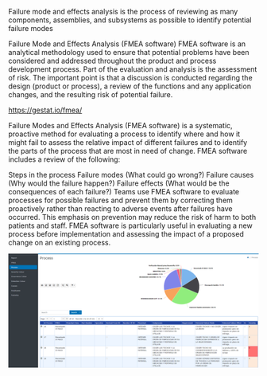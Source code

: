 Failure mode and effects analysis is the process of reviewing as many components, assemblies, and subsystems as possible to identify potential failure modes

Failure Mode and Effects Analysis (FMEA software) FMEA software is an analytical methodology used to ensure that potential problems have been considered and addressed throughout the product and process development process. Part of the evaluation and analysis is the assessment of risk. The important point is that a discussion is conducted regarding the design (product or process), a review of the functions and any application changes, and the resulting risk of potential failure.

https://gestat.io/fmea/

Failure Modes and Effects Analysis (FMEA software) is a systematic, proactive method for evaluating a process to identify where and how it might fail to assess the relative impact of different failures and to identify the parts of the process that are most in need of change. FMEA software includes a review of the following:

Steps in the process
Failure modes (What could go wrong?)
Failure causes (Why would the failure happen?)
Failure effects (What would be the consequences of each failure?)
Teams use FMEA software to evaluate processes for possible failures and prevent them by correcting them proactively rather than reacting to adverse events after failures have occurred. This emphasis on prevention may reduce the risk of harm to both patients and staff. FMEA software is particularly useful in evaluating a new process before implementation and assessing the impact of a proposed change on an existing process.

![KPI](https://github.com/esanmar/fmea/blob/master/fmea.png)
